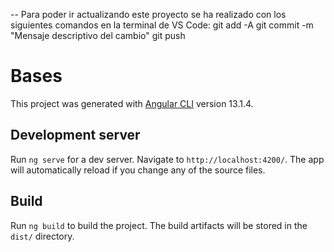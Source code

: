 -- Para poder ir actualizando este proyecto se ha realizado con los siguientes comandos en la terminal de VS Code:
git add -A
git commit -m "Mensaje descriptivo del cambio"
git push

# Bases

This project was generated with [Angular CLI](https://github.com/angular/angular-cli) version 13.1.4.

## Development server

Run `ng serve` for a dev server. Navigate to `http://localhost:4200/`. The app will automatically reload if you change any of the source files.

## Build

Run `ng build` to build the project. The build artifacts will be stored in the `dist/` directory.


